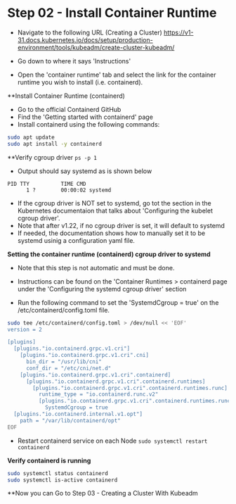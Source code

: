 # Step 02 - Install Container Runtime

- Navigate to the following URL (Creating a Cluster)
https://v1-31.docs.kubernetes.io/docs/setup/production-environment/tools/kubeadm/create-cluster-kubeadm/

- Go down to where it says 'Instructions'
- Open the 'container runtime' tab and select the link for the container runtime you wish to install (i.e. containerd).


**Install Container Runtime (containerd)
- Go to the official Containerd GitHub
- Find the 'Getting started with containerd' page
- Install containerd using the following commands:
```bash
sudo apt update
sudo apt install -y containerd
```


**Verify cgroup driver
`ps -p 1`
- Output should say systemd as is shown below
```
PID TTY          TIME CMD
      1 ?        00:00:02 systemd
```

- If the cgroup driver is NOT set to systemd, go tot the section in the Kubernetes documentaion that talks about 'Configuring the kubelet cgroup driver'. 
- Note that after v1.22, if no cgroup driver is set, it will default to systemd
- If needed, the documentation shows how to manually set it to be systemd usinig a configuration yaml file.

**Setting the container runtime (containerd) cgroup driver to systemd**
- Note that this step is not automatic and must be done. 
- Instructions can be found on the 'Container Runtimes > containerd page under the 'Configuring the systemd cgroup driver' section

- Run the following command to set the 'SystemdCgroup = true' on the /etc/containerd/config.toml file. 

```bash
sudo tee /etc/containerd/config.toml > /dev/null << 'EOF'
version = 2

[plugins]
  [plugins."io.containerd.grpc.v1.cri"]
    [plugins."io.containerd.grpc.v1.cri".cni]
      bin_dir = "/usr/lib/cni"
      conf_dir = "/etc/cni/net.d"
    [plugins."io.containerd.grpc.v1.cri".containerd]
      [plugins."io.containerd.grpc.v1.cri".containerd.runtimes]
        [plugins."io.containerd.grpc.v1.cri".containerd.runtimes.runc]
          runtime_type = "io.containerd.runc.v2"
          [plugins."io.containerd.grpc.v1.cri".containerd.runtimes.runc.options]
            SystemdCgroup = true
  [plugins."io.containerd.internal.v1.opt"]
    path = "/var/lib/containerd/opt"
EOF
```

- Restart containerd service on each Node
`sudo systemctl restart containerd`

**Verify containerd is running**
```bash
sudo systemctl status containerd
sudo systemctl is-active containerd
```

**Now you can Go to Step 03 - Creating a Cluster With Kubeadm

